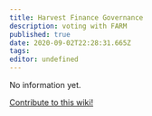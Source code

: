 ```yaml
---
title: Harvest Finance Governance
description: voting with FARM
published: true
date: 2020-09-02T22:28:31.665Z
tags: 
editor: undefined
---
```



No information yet.

[Contribute to this wiki!](/contribute)